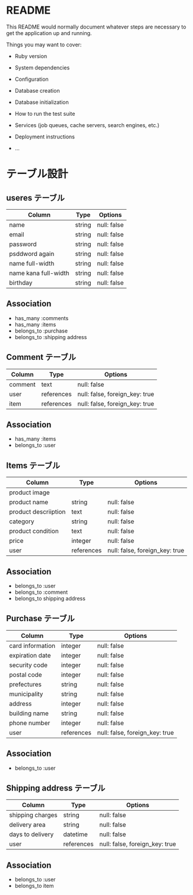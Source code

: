 # README

This README would normally document whatever steps are necessary to get the
application up and running.

Things you may want to cover:

* Ruby version

* System dependencies

* Configuration

* Database creation

* Database initialization

* How to run the test suite

* Services (job queues, cache servers, search engines, etc.)

* Deployment instructions

* ...

# テーブル設計

## useres テーブル

| Column               | Type   |Options      |
|----------------------|--------|-------------|
| name                 | string | null: false |
| email                | string | null: false |
| password             | string | null: false |
| psddword again       | string | null: false |
| name full-width      | string | null: false |
| name kana full-width | string | null: false |
| birthday             | string | null: false |

## Association
- has_many :comments
- has_many :items
- belongs_to :purchase
- belongs_to :shipping address

## Comment テーブル

| Column            | Type       | Options                                    |
|-------------------|------------|--------------------------------------------|
| comment           | text       | null: false                                |
| user              | references | null: false, foreign_key: true             |
| item              | references | null: false, foreign_key: true             |

## Association
- has_many :items
- belongs_to :user

## Items テーブル

| Column               | Type       | Options                         |
|----------------------|------------|---------------------------------|
| product image        |            |                                 |
| product name         | string     | null: false                     |
| product descriiption | text       | null: false                     |
| category             | string     | null: false                     |
| product condition    | text       | null: false                     |
| price                | integer    | null: false                     | 
| user                 | references | null: false, foreign_key: true  |

## Association
- belongs_to :user
- belongs_to :comment
- belongs_to shipping address


## Purchase テーブル

| Column               | Type       | Options                                   |
|----------------------|------------|-------------------------------------------|
| card information     | integer    | null: false                               |
| expiration date      | integer    | null: false                               |
| security code        | integer    | null: false                               |
| postal code          | integer    | null: false                               |
| prefectures          | string     | null: false                               |
| municipality         | string     | null: false                               |
| address              | integer    | null: false                               |
| building name        | string     | null: false                               |
| phone number         | integer    | null: false                               |
| user                 | references | null: false, foreign_key: true            |

## Association
- belongs_to :user

## Shipping address テーブル

| Column               | Type       | Options                                 |
|----------------------|------------|-----------------------------------------|
| shipping charges     | string     | null: false                             |
| delivery area        | string     | null: false                             | 
| days to delivery     | datetime   | null: false                             |
| user                 | references | null: false, foreign_key: true          |  

## Association
- belongs_to :user
- belongs_to item
